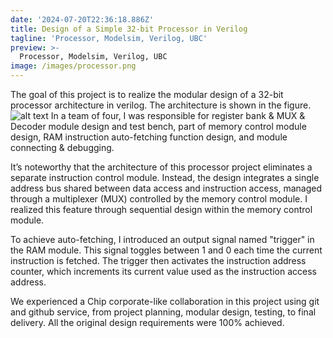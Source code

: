 ```yaml
---
date: '2024-07-20T22:36:18.886Z'
title: Design of a Simple 32-bit Processor in Verilog
tagline: 'Processor, Modelsim, Verilog, UBC'
preview: >-
  Processor, Modelsim, Verilog, UBC
image: /images/processor.png
---
```

The goal of this project is to realize the modular design of a 32-bit processor architecture in verilog. The architecture is shown in the figure.
![alt text](../images/processor.png)
In a team of four, I was responsible for register bank & MUX & Decoder module design and test bench, part of memory control module design, RAM instruction auto-fetching function design, and module connecting & debugging.

It’s noteworthy that the architecture of this processor project eliminates a separate instruction control module. Instead, the design integrates a single address bus shared between data access and instruction access, managed through a multiplexer (MUX) controlled by the memory control module. I realized this feature through sequential design within the memory control module.

To achieve auto-fetching, I introduced an output signal named "trigger" in the RAM module. This signal toggles between 1 and 0 each time the current instruction is fetched. The trigger then activates the instruction address counter, which increments its current value used as the instruction access address.

We experienced a Chip corporate-like collaboration in this project using git and github service, from project planning, modular design, testing, to final delivery. All the original design requirements were 100% achieved.


